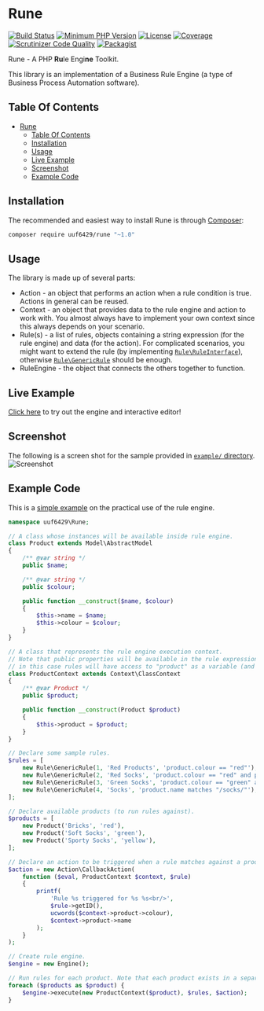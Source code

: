 Rune
====

[![Build Status](https://travis-ci.org/uuf6429/rune.svg?branch=master)](https://travis-ci.org/uuf6429/rune)
[![Minimum PHP Version](https://img.shields.io/badge/php-%3E%3D%205.5-8892BF.svg)](https://php.net/)
[![License](https://img.shields.io/badge/license-MIT-blue.svg)](https://raw.githubusercontent.com/uuf6429/nice_r/master/LICENSE)
[![Coverage](https://codecov.io/gh/uuf6429/rune/branch/master/graph/badge.svg?token=Bu2nK2Kq77)](https://codecov.io/github/uuf6429/rune?branch=master)
[![Scrutinizer Code Quality](https://scrutinizer-ci.com/g/uuf6429/rune/badges/quality-score.png?b=master)](https://scrutinizer-ci.com/g/uuf6429/rune/?branch=master)
[![Packagist](https://img.shields.io/packagist/v/uuf6429/Rune.svg)](https://packagist.org/packages/uuf6429/rune)

Rune - A PHP <b>Ru</b>le Engi<b>ne</b> Toolkit.

This library is an implementation of a Business Rule Engine (a type of Business Process Automation software).

Table Of Contents
-----------------

- [Rune](#rune)
  - [Table Of Contents](#table-of-contents)
  - [Installation](#installation)
  - [Usage](#usage)
  - [Live Example](#live-example)
  - [Screenshot](#screenshot)
  - [Example Code](#example-code)

Installation
------------

The recommended and easiest way to install Rune is through [Composer](https://getcomposer.org/):

```bash
composer require uuf6429/rune "~1.0"
```

Usage
-----

The library is made up of several parts:

- Action - an object that performs an action when a rule condition is true. Actions in general can be reused.
- Context - an object that provides data to the rule engine and action to work with.
  You almost always have to implement your own context since this always depends on your scenario.
- Rule(s) - a list of rules, objects containing a string expression (for the rule engine) and data (for the action).
  For complicated scenarios, you might want to extend the rule (by implementing [`Rule\RuleInterface`](https://github.com/uuf6429/rune/blob/master/src/Rune/Rule/RuleInterface.php)), otherwise [`Rule\GenericRule`](https://github.com/uuf6429/rune/blob/master/src/Rune/Rule/GenericRule.php) should be enough.
- RuleEngine - the object that connects the others together to function.

Live Example
------------

[Click here](http://192.237.167.233/rune-demo/) to try out the engine and interactive editor!

Screenshot
----------

The following is a screen shot for the sample provided in [`example/` directory](https://github.com/uuf6429/rune/tree/master/example).
![Screenshot](http://i.imgur.com/YLFAwxI.png)

Example Code
------------

This is a [simple example](https://github.com/uuf6429/rune/tree/master/example/simple.php) on the practical use of the rule engine.

```php
namespace uuf6429\Rune;

// A class whose instances will be available inside rule engine.
class Product extends Model\AbstractModel
{
    /** @var string */
    public $name;

    /** @var string */
    public $colour;

    public function __construct($name, $colour)
    {
        $this->name = $name;
        $this->colour = $colour;
    }
}

// A class that represents the rule engine execution context.
// Note that public properties will be available in the rule expressions,
// in this case rules will have access to "product" as a variable (and all of product's public properties).
class ProductContext extends Context\ClassContext
{
    /** @var Product */
    public $product;

    public function __construct(Product $product)
    {
        $this->product = $product;
    }
}

// Declare some sample rules.
$rules = [
    new Rule\GenericRule(1, 'Red Products', 'product.colour == "red"'),
    new Rule\GenericRule(2, 'Red Socks', 'product.colour == "red" and product.name matches "/socks/i"'),
    new Rule\GenericRule(3, 'Green Socks', 'product.colour == "green" and product.name matches "/socks/i"'),
    new Rule\GenericRule(4, 'Socks', 'product.name matches "/socks/"'),
];

// Declare available products (to run rules against).
$products = [
    new Product('Bricks', 'red'),
    new Product('Soft Socks', 'green'),
    new Product('Sporty Socks', 'yellow'),
];

// Declare an action to be triggered when a rule matches against a product.
$action = new Action\CallbackAction(
    function ($eval, ProductContext $context, $rule)
    {
        printf(
            'Rule %s triggered for %s %s<br/>',
            $rule->getID(),
            ucwords($context->product->colour),
            $context->product->name
        );
    }
);

// Create rule engine.
$engine = new Engine();

// Run rules for each product. Note that each product exists in a separate context.
foreach ($products as $product) {
    $engine->execute(new ProductContext($product), $rules, $action);
}
```
